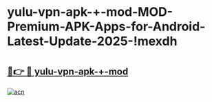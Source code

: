 # yulu-vpn-apk-+-mod-MOD-Premium-APK-Apps-for-Android-Latest-Update-2025-!mexdh

# <h2><a href="https://eujsof.esa.edu.pl?title=yulu-vpn-apk-+-mod&ref=mexdh">🔗👉 🔴 yulu-vpn-apk-+-mod</a></h2>

[![acn](https://github.com/user-attachments/assets/0f9c940e-d8b0-45ae-aac7-cd30a18b3e1c)](https://eujsof.esa.edu.pl?title=yulu-vpn-apk-+-mod&ref=mexdh)

